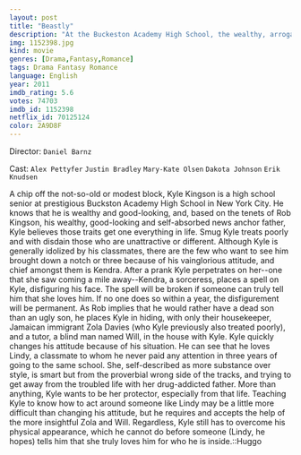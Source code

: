 ```yaml
---
layout: post
title: "Beastly"
description: "At the Buckeston Academy High School, the wealthy, arrogant, narcissistic, and bigoted Kyle Kingson is a student who does not respect his classmates. When Kyle is elected representative of the students, he plays a prank on the outcast Kendra, who has a reputation as a witch: he invites her to a party and humiliates her in front of their classmates. However, Kendra curses him with a spell that makes Kyle .."
img: 1152398.jpg
kind: movie
genres: [Drama,Fantasy,Romance]
tags: Drama Fantasy Romance 
language: English
year: 2011
imdb_rating: 5.6
votes: 74703
imdb_id: 1152398
netflix_id: 70125124
color: 2A9D8F
---
```

Director: `Daniel Barnz`  

Cast: `Alex Pettyfer` `Justin Bradley` `Mary-Kate Olsen` `Dakota Johnson` `Erik Knudsen` 

A chip off the not-so-old or modest block, Kyle Kingson is a high school senior at prestigious Buckston Academy High School in New York City. He knows that he is wealthy and good-looking, and, based on the tenets of Rob Kingson, his wealthy, good-looking and self-absorbed news anchor father, Kyle believes those traits get one everything in life. Smug Kyle treats poorly and with disdain those who are unattractive or different. Although Kyle is generally idolized by his classmates, there are the few who want to see him brought down a notch or three because of his vainglorious attitude, and chief amongst them is Kendra. After a prank Kyle perpetrates on her--one that she saw coming a mile away--Kendra, a sorceress, places a spell on Kyle, disfiguring his face. The spell will be broken if someone can truly tell him that she loves him. If no one does so within a year, the disfigurement will be permanent. As Rob implies that he would rather have a dead son than an ugly son, he places Kyle in hiding, with only their housekeeper, Jamaican immigrant Zola Davies (who Kyle previously also treated poorly), and a tutor, a blind man named Will, in the house with Kyle. Kyle quickly changes his attitude because of his situation. He can see that he loves Lindy, a classmate to whom he never paid any attention in three years of going to the same school. She, self-described as more substance over style, is smart but from the proverbial wrong side of the tracks, and trying to get away from the troubled life with her drug-addicted father. More than anything, Kyle wants to be her protector, especially from that life. Teaching Kyle to know how to act around someone like Lindy may be a little more difficult than changing his attitude, but he requires and accepts the help of the more insightful Zola and Will. Regardless, Kyle still has to overcome his physical appearance, which he cannot do before someone (Lindy, he hopes) tells him that she truly loves him for who he is inside.::Huggo
